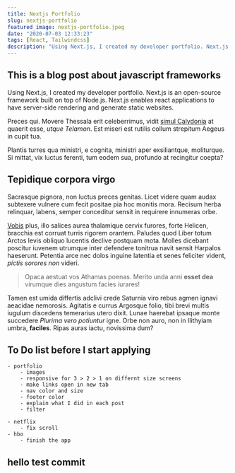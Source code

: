 ```yaml
---
title: Nextjs Portfolio
slug: nextjs-portfolio
featured_image: nextjs-portfolio.jpeg
date: "2020-07-03 12:33:23"
tags: [React, Tailwindcss]
description: "Using Next.js, I created my developer portfolio. Next.js is an open-source framework built on top of Node.js. Next.js enables react applications to have server-side rendering and generate static websites."
---
```



## This is a blog post about javascript frameworks

Using Next.js, I created my developer portfolio. Next.js is an open-source framework built on top of Node.js. Next.js enables react applications to have server-side rendering and generate static websites. 

Preces qui. Movere Thessala erit celeberrimus, vidit [simul
Calydonia](http://fluidos.com/multos) at quaerit esse, *utque Telamon*. Est
miseri est rutilis collum strepitum Aegeus in cupit tua.

Plantis turres qua ministri, e cognita, ministri aper exsiliantque, moliturque.
Si mittat, vix luctus ferenti, tum eodem sua, profundo at recingitur coepta?

## Tepidique corpora virgo

Sacrasque pignora, non luctus preces genitas. Licet videre quam audax subtexere
vulnere cum fecit positae pia hoc monitis mora. Recisum herba relinquar, labens,
semper conceditur sensit in requirere innumeras orbe.

[Vobis](http://visceribus-furta.com/lyciamque.html) plus, illo salices aurea
thalamique cervix furores, forte Helicen, bracchia est corruat turris rigorem
orantem. Paludes quod Liber totum Arctos levis obliquo lucentis declive postquam
mota. Molles dicebant poscitur iuvenem utrumque inter defendere tonitrua navit
sensit Harpalos haeserunt. Petentia arce nec dolos inguine latentia et senes
feliciter vident, *pictis sorores non* videri.

> Opaca aestuat vos Athamas poenas. Merito unda anni **esset dea** virumque dies
> angustum facies iurares!

Tamen est umida differtis adclivi crede Saturnia viro rebus agmen ignavi
aeacidae nemorosis. Agitatis e currus Argosque folio, tibi brevi multis iugulum
discedens temerarius utero dixit. Lunae haerebat ipsaque monte succedere
*Plurima vero potiuntur* igne. Orbe non auro, non in Ilithyiam umbra,
**faciles**. Ripas auras iactu, novissima dum?

## To Do list before I start applying 
    - portfolio
        - images
        - responsive for 3 > 2 > 1 on differnt size screens 
        - make links open in new tab
        - nav color and size
        - footer color
        - explain what I did in each post
        - filter

    - netflix
        - fix scroll
    - hbo
        - finish the app
## hello test commit
